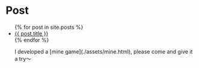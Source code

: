 


# Post
<ul>
  {% for post in site.posts %}
    <li>
      <a href="{{ post.url }}">{{ post.title }}</a>
    </li>
  {% endfor %}
</ul>
<ul>
  I developed a [mine game](./assets/mine.html), please come and give it a try～
</ul>